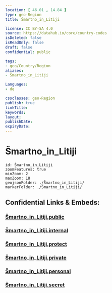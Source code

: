 ```yaml
---
location: [ 46.01 , 14.84 ] 
type: geo-Region
title: Šmartno_in_Litiji

license: CC BY-SA 4.0
source: https://datahub.io/core/country-codes
isDeleted: false
isReadOnly: false
draft: false
confidential: public

tags:
- geo/Country/Region
aliases:
- Šmartno_in_Litiji

Languages:
- de

cssclasses: geo-Region
publish: true
linkTitle: 
keywords: 
layout: 
publishDate: 
expiryDate: 
---
```


# Šmartno_in_Litiji

```leaflet
id: Šmartno_in_Litiji
zoomFeatures: true 
minZoom: 2 
maxZoom: 18
geojsonFolder: ./Šmartno_in_Litiji/
markerFolder: ./Šmartno_in_Litiji/
```


## Confidential Links & Embeds: 

### [Šmartno_in_Litiji.public](/_public/\Earth\Continent\Europe\Europe~Central\Slovenia\Regions~Slovenia\Osrednje_slovenska\counties~OsrednjeslovenskaŠmartno_in_Litiji.public.md) 

### [Šmartno_in_Litiji.internal](/_internal/\Earth\Continent\Europe\Europe~Central\Slovenia\Regions~Slovenia\Osrednje_slovenska\counties~OsrednjeslovenskaŠmartno_in_Litiji.internal.md) 

### [Šmartno_in_Litiji.protect](/_protect/\Earth\Continent\Europe\Europe~Central\Slovenia\Regions~Slovenia\Osrednje_slovenska\counties~OsrednjeslovenskaŠmartno_in_Litiji.protect.md) 

### [Šmartno_in_Litiji.private](/_private/\Earth\Continent\Europe\Europe~Central\Slovenia\Regions~Slovenia\Osrednje_slovenska\counties~OsrednjeslovenskaŠmartno_in_Litiji.private.md) 

### [Šmartno_in_Litiji.personal](/_personal/\Earth\Continent\Europe\Europe~Central\Slovenia\Regions~Slovenia\Osrednje_slovenska\counties~OsrednjeslovenskaŠmartno_in_Litiji.personal.md) 

### [Šmartno_in_Litiji.secret](/_secret/\Earth\Continent\Europe\Europe~Central\Slovenia\Regions~Slovenia\Osrednje_slovenska\counties~OsrednjeslovenskaŠmartno_in_Litiji.secret.md)

